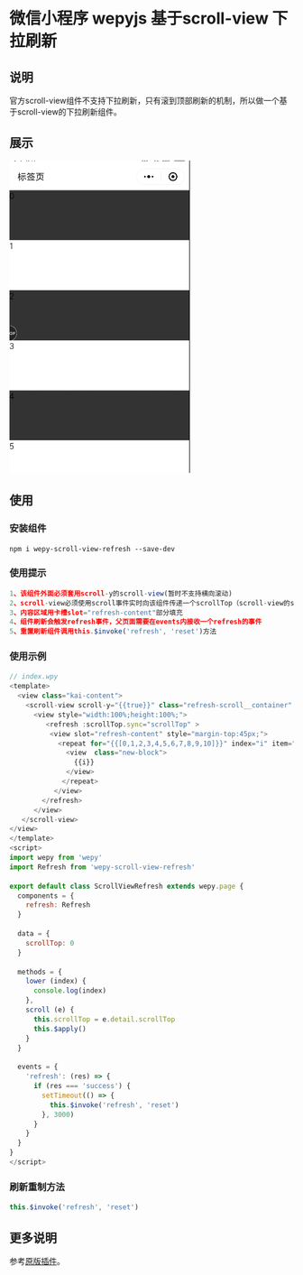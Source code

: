 # 微信小程序 wepyjs 基于scroll-view 下拉刷新


## 说明
官方scroll-view组件不支持下拉刷新，只有滚到顶部刷新的机制，所以做一个基于scroll-view的下拉刷新组件。

## 展示
![Android](./screenshot/1.gif)
## 使用

### 安装组件
```
npm i wepy-scroll-view-refresh --save-dev
```

### 使用提示
```javascript
1、该组件外面必须套用scroll-y的scroll-view(暂时不支持横向滚动)
2、scroll-view必须使用scroll事件实时向该组件传递一个scrollTop（scroll-view的scrollTop）参数
3、内容区域用卡槽slot="refresh-content"部分填充
4、组件刷新会触发refresh事件，父页面需要在events内接收一个refresh的事件
5、重置刷新组件调用this.$invoke('refresh', 'reset')方法
```

### 使用示例
```javascript
// index.wpy
<template>
  <view class="kai-content">
    <scroll-view scroll-y="{{true}}" class="refresh-scroll__container" scroll-with-animation="{{true}}" bindscrolltolower="lower" style="width: 100vw;height:100vh;" catchscroll="scroll">
      <view style="width:100%;height:100%;">
         <refresh :scrollTop.sync="scrollTop" >
          <view slot="refresh-content" style="margin-top:45px;">
            <repeat for="{{[0,1,2,3,4,5,6,7,8,9,10]}}" index="i" item="item" key="new-{{i}}">
              <view  class="new-block">
                {{i}}
              </view>
             </repeat>
           </view>
        </refresh>
      </view>
   </scroll-view>
</view>
</template>
<script>
import wepy from 'wepy'
import Refresh from 'wepy-scroll-view-refresh'

export default class ScrollViewRefresh extends wepy.page {
  components = {
    refresh: Refresh
  }

  data = {
    scrollTop: 0
  }

  methods = {
    lower (index) {
      console.log(index)
    },
    scroll (e) {
      this.scrollTop = e.detail.scrollTop
      this.$apply()
    }
  }

  events = {
    'refresh': (res) => {
      if (res === 'success') {
        setTimeout(() => {
          this.$invoke('refresh', 'reset')
        }, 3000)
      }
    }
  }
}
</script>
```


### 刷新重制方法
```javascript
this.$invoke('refresh', 'reset')
```

## 更多说明
参考[原版插件](https://github.com/Chaunjie/weapp-scroll-view-refresh)。